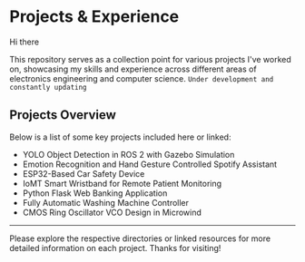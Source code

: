 # Projects & Experience

Hi there

This repository serves as a collection point for various projects I've worked on, showcasing my skills and experience across different areas of electronics engineering and computer science.
`Under development and constantly updating`

## Projects Overview

Below is a list of some key projects included here or linked:

* YOLO Object Detection in ROS 2 with Gazebo Simulation
* Emotion Recognition and Hand Gesture Controlled Spotify Assistant
* ESP32-Based Car Safety Device
* IoMT Smart Wristband for Remote Patient Monitoring
* Python Flask Web Banking Application
* Fully Automatic Washing Machine Controller
* CMOS Ring Oscillator VCO Design in Microwind
---

Please explore the respective directories or linked resources for more detailed information on each project. Thanks for visiting!
